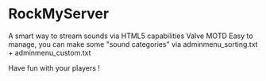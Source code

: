 # RockMyServer
A smart way to stream sounds via HTML5 capabilities Valve MOTD
Easy to manage, you can make some "sound categories" via adminmenu_sorting.txt + adminmenu_custom.txt

Have fun with your players !
